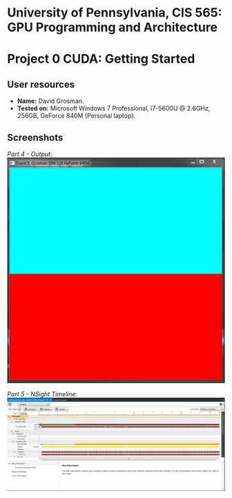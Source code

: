 # University of Pennsylvania, CIS 565: GPU Programming and Architecture
Project 0 CUDA: Getting Started
====================

## User resources
- **Name:** David Grosman.
- **Tested on:** Microsoft Windows 7 Professional, i7-5600U @ 2.6GHz, 256GB, GeForce 840M (Personal laptop).

## Screenshots

*Part 4 - Output*: 
![](images/Project0_Output.PNG)


*Part 5 - NSight Timeline*: 
![](images/NSight_Timeline.PNG)
